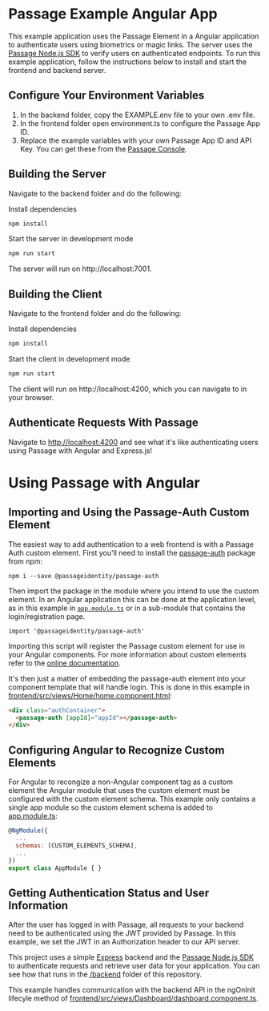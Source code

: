 # Passage Example Angular App

This example application uses the Passage Element in a Angular application to authenticate users using biometrics or magic links. The server uses the 
[Passage Node.js SDK](https://www.npmjs.com/package/@passageidentity/passage-node) to verify users on authenticated endpoints. To run this example application, follow the instructions below to install and start the 
frontend and backend server.

## Configure Your Environment Variables

1. In the backend folder, copy the EXAMPLE.env file to your own .env file.
1. In the frontend folder open environment.ts to configure the Passage App ID.
1. Replace the example variables with your own Passage App ID and API Key. You can get these from the [Passage Console](https://console.passage.id).

## Building the Server

Navigate to the backend folder and do the following:

Install dependencies
```bash
npm install
```

Start the server in development mode
```bash
npm run start
```

The server will run on http://localhost:7001.


## Building the Client

Navigate to the frontend folder and do the following:

Install dependencies
```bash
npm install
```

Start the client in development mode
```bash
npm run start
```

The client will run on http://localhost:4200, which you can navigate to in your browser.

## Authenticate Requests With Passage

Navigate to [http://localhost:4200](http://localhost:4200) and see what it's like authenticating users using Passage with Angular and Express.js!

# Using Passage with Angular

## Importing and Using the Passage-Auth Custom Element
The easiest way to add authentication to a web frontend is with a Passage Auth custom element. First you'll need to install the [passage-auth](https://www.npmjs.com/package/@passageidentity/passage-auth) package from npm:
```
npm i --save @passageidentity/passage-auth
```
Then import the package in the module where you intend to use the custom element. In an Angular application this can be done at the application level, as in this example in [`app.module.ts`](https://github.com/passageidentity/example-angular/blob/main/frontend/src/app/app.module.ts) or in a sub-module that contains the login/registration page.
```
import '@passageidentity/passage-auth'
```
Importing this script will register the Passage custom element for use in your Angular components. For more information about custom elements refer to the [online documentation](https://developer.mozilla.org/en-US/docs/Web/Web_Components/Using_custom_elements).

It's then just a matter of embedding the passage-auth element into your component template that will handle login. This is done in this example in [frontend/src/views/Home/home.component.html](https://github.com/passageidentity/example-angular/blob/main/frontend/src/views/Home/home.component.html):
```html
<div class="authContainer">
  <passage-auth [appId]="appId"></passage-auth>
</div>
```

## Configuring Angular to Recognize Custom Elements
For Angular to recongize a non-Angular component tag as a custom element the Angular module that uses the custom element must be configured with the custom element schema. This example only contains a single app module so the custom element schema is added to [app.module.ts](https://github.com/passageidentity/example-angular/blob/main/frontend/src/app/app.module.ts):
```javascript
@NgModule({
  ...
  schemas: [CUSTOM_ELEMENTS_SCHEMA],
  ...
})
export class AppModule { }
```

## Getting Authentication Status and User Information
After the user has logged in with Passage, all requests to your backend need to be authenticated using the JWT provided by Passage. In this example, we set the JWT in an Authorization header to our API server. 

This project uses a simple [Express](https://expressjs.com/) backend and the [Passage Node.js SDK](https://www.npmjs.com/package/@passageidentity/passage-node) to authenticate requests and retrieve user data for your application. You can see how that runs in the [/backend](https://github.com/passageidentity/example-angular/tree/main/backend) folder of this repository.

This example handles communication with the backend API in the ngOnInit lifecyle method of [frontend/src/views/Dashboard/dashboard.component.ts](https://github.com/passageidentity/example-angular/blob/main/frontend/src/views/Dashboard/dashboard.component.ts).